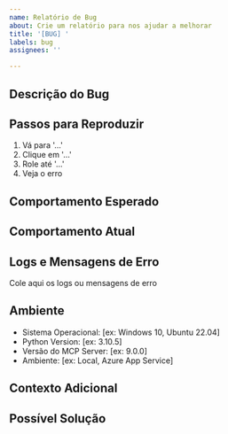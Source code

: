 ```yaml
---
name: Relatório de Bug
about: Crie um relatório para nos ajudar a melhorar
title: '[BUG] '
labels: bug
assignees: ''

---
```


## Descrição do Bug

<!-- Uma descrição clara e concisa do que é o bug -->

## Passos para Reproduzir

<!-- Passos para reproduzir o comportamento -->

1. Vá para '...'
2. Clique em '...'
3. Role até '...'
4. Veja o erro

## Comportamento Esperado

<!-- Uma descrição clara e concisa do que você esperava que acontecesse -->

## Comportamento Atual

<!-- O que acontece atualmente -->

## Logs e Mensagens de Erro

<!-- Se aplicável, adicione logs ou mensagens de erro para ajudar a explicar seu problema -->


Cole aqui os logs ou mensagens de erro


## Ambiente

<!-- Por favor, complete as seguintes informações -->

- Sistema Operacional: [ex: Windows 10, Ubuntu 22.04]
- Python Version: [ex: 3.10.5]
- Versão do MCP Server: [ex: 9.0.0]
- Ambiente: [ex: Local, Azure App Service]

## Contexto Adicional

<!-- Adicione qualquer outro contexto sobre o problema aqui -->

## Possível Solução

<!-- Se você tem uma ideia de como resolver o problema, descreva aqui -->
